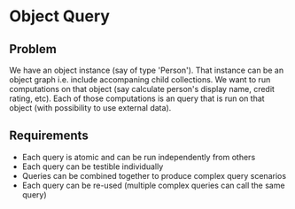 # Object Query

## Problem

We have an object instance (say of type 'Person'). That instance can be an object graph i.e. include accompaning child collections. 
We want to run computations on that object (say calculate person's display name, credit rating, etc). Each of those computations is an query that is run on that object (with possibility to use external data). 

## Requirements
* Each query is atomic and can be run independently from others
* Each query can be testible individually 
* Queries can be combined together to produce complex query scenarios 
* Each query can be re-used (multiple complex queries can call the same query)




